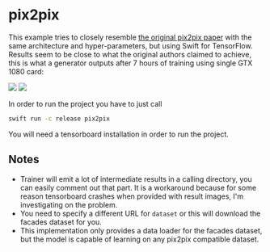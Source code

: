 # pix2pix

This example tries to closely resemble [the original pix2pix paper](https://arxiv.org/abs/1611.07004) with the same architecture and hyper-parameters, but using Swift for TensorFlow. Results seem to be close to what the original authors claimed to achieve, this is what a generator outputs after 7 hours of training using single GTX 1080 card:

![](https://i.imgur.com/Od9dfe8.jpg)
![](https://i.imgur.com/zQxPCAd.jpg)

In order to run the project you have to just call 

```bash
swift run -c release pix2pix
```

You will need a tensorboard installation in order to run the project. 


## Notes

- Trainer will emit a lot of intermediate results in a calling directory, you can easily comment out that part. It is a workaround because for some reason tensorboard crashes when provided with result images, I'm investigating on the problem.
- You need to specify a different URL for `dataset` or this will download the facades dataset for you.
- This implementation only provides a data loader for the facades dataset, but the model is capable of learning on any pix2pix compatible dataset.
